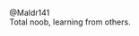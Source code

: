 @Maldr141  
Total noob, learning from others. 

<!---
Maldr141/Maldr141 is a ✨ special ✨ repository because its `README.md` (this file) appears on your GitHub profile.
You can click the Preview link to take a look at your changes.
--->
